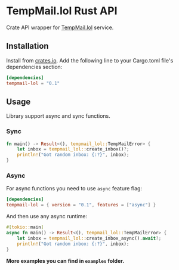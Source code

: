 # TempMail.lol Rust API
Crate API wrapper for [TempMail.lol](https://tempmail.lol) service.

## Installation
Install from [crates.io](https://crates.io). Add the following line to your Cargo.toml file's dependencies section:
```toml
[dependencies]
tempmail-lol = "0.1"
```

## Usage
Library support async and sync functions.

### Sync
```rust
fn main() -> Result<(), tempmail_lol::TempMailError> {
    let inbox = tempmail_lol::create_inbox()?;
    println!("Got random inbox: {:?}", inbox);
}
```

### Async
For async functions you need to use `async` feature flag:
```toml
[dependencies]
tempmail-lol = { version = "0.1", features = ["async"] }
```
And then use any async runtime:
```rust
#[tokio::main]
async fn main() -> Result<(), tempmail_lol::TempMailError> {
    let inbox = tempmail_lol::create_inbox_async().await?;
    println!("Got random inbox: {:?}", inbox);
}
```

**More examples you can find in `examples` folder.**
